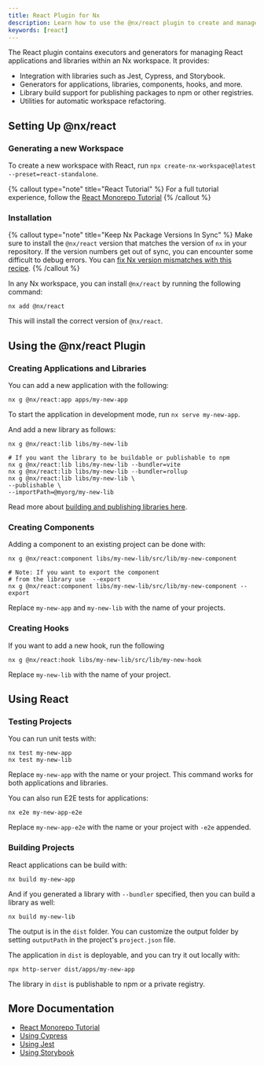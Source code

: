 ```yaml
---
title: React Plugin for Nx
description: Learn how to use the @nx/react plugin to create and manage React applications and libraries in your Nx workspace, including components, hooks, and more.
keywords: [react]
---
```


The React plugin contains executors and generators for managing React applications and libraries within an Nx workspace.
It provides:

- Integration with libraries such as Jest, Cypress, and Storybook.
- Generators for applications, libraries, components, hooks, and more.
- Library build support for publishing packages to npm or other registries.
- Utilities for automatic workspace refactoring.

## Setting Up @nx/react

### Generating a new Workspace

To create a new workspace with React, run `npx create-nx-workspace@latest --preset=react-standalone`.

{% callout type="note" title="React Tutorial" %}
For a full tutorial experience, follow the [React Monorepo Tutorial](/tutorials/2-react-monorepo/1r-introduction/1-welcome)
{% /callout %}

### Installation

{% callout type="note" title="Keep Nx Package Versions In Sync" %}
Make sure to install the `@nx/react` version that matches the version of `nx` in your repository. If the version numbers get out of sync, you can encounter some difficult to debug errors. You can [fix Nx version mismatches with this recipe](/recipes/tips-n-tricks/keep-nx-versions-in-sync).
{% /callout %}

In any Nx workspace, you can install `@nx/react` by running the following command:

```shell {% skipRescope=true %}
nx add @nx/react
```

This will install the correct version of `@nx/react`.

## Using the @nx/react Plugin

### Creating Applications and Libraries

You can add a new application with the following:

```shell
nx g @nx/react:app apps/my-new-app
```

To start the application in development mode, run `nx serve my-new-app`.

And add a new library as follows:

```shell
nx g @nx/react:lib libs/my-new-lib

# If you want the library to be buildable or publishable to npm
nx g @nx/react:lib libs/my-new-lib --bundler=vite
nx g @nx/react:lib libs/my-new-lib --bundler=rollup
nx g @nx/react:lib libs/my-new-lib \
--publishable \
--importPath=@myorg/my-new-lib
```

Read more about [building and publishing libraries here](/concepts/buildable-and-publishable-libraries).

### Creating Components

Adding a component to an existing project can be done with:

```shell
nx g @nx/react:component libs/my-new-lib/src/lib/my-new-component

# Note: If you want to export the component
# from the library use  --export
nx g @nx/react:component libs/my-new-lib/src/lib/my-new-component --export
```

Replace `my-new-app` and `my-new-lib` with the name of your projects.

### Creating Hooks

If you want to add a new hook, run the following

```shell
nx g @nx/react:hook libs/my-new-lib/src/lib/my-new-hook
```

Replace `my-new-lib` with the name of your project.

## Using React

### Testing Projects

You can run unit tests with:

```shell
nx test my-new-app
nx test my-new-lib
```

Replace `my-new-app` with the name or your project. This command works for both applications and libraries.

You can also run E2E tests for applications:

```shell
nx e2e my-new-app-e2e
```

Replace `my-new-app-e2e` with the name or your project with `-e2e` appended.

### Building Projects

React applications can be build with:

```shell
nx build my-new-app
```

And if you generated a library with `--bundler` specified, then you can build a library as well:

```shell
nx build my-new-lib
```

The output is in the `dist` folder. You can customize the output folder by setting `outputPath` in the
project's `project.json` file.

The application in `dist` is deployable, and you can try it out locally with:

```shell
npx http-server dist/apps/my-new-app
```

The library in `dist` is publishable to npm or a private registry.

## More Documentation

- [React Monorepo Tutorial](/tutorials/2-react-monorepo/1r-introduction/1-welcome)
- [Using Cypress](/nx-api/cypress)
- [Using Jest](/nx-api/jest)
- [Using Storybook](/recipes/storybook/overview-react)
